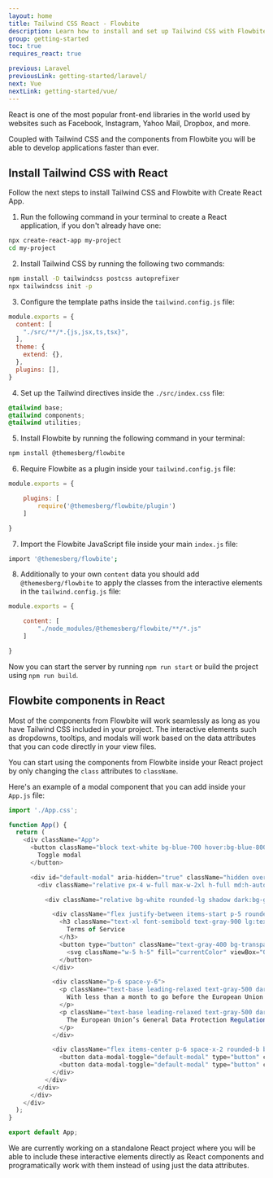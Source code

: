 ```yaml
---
layout: home
title: Tailwind CSS React - Flowbite
description: Learn how to install and set up Tailwind CSS with Flowbite for your React project and start developing modern web applications using interactive elements based on utility classes
group: getting-started
toc: true
requires_react: true

previous: Laravel
previousLink: getting-started/laravel/
next: Vue
nextLink: getting-started/vue/
---
```


React is one of the most popular front-end libraries in the world used by websites such as Facebook, Instagram, Yahoo Mail, Dropbox, and more. 

Coupled with Tailwind CSS and the components from Flowbite you will be able to develop applications faster than ever.

## Install Tailwind CSS with React

Follow the next steps to install Tailwind CSS and Flowbite with Create React App.

1. Run the following command in your terminal to create a React application, if you don't already have one:

```bash
npx create-react-app my-project
cd my-project
```

2. Install Tailwind CSS by running the following two commands:

```bash
npm install -D tailwindcss postcss autoprefixer
npx tailwindcss init -p
```

3. Configure the template paths inside the `tailwind.config.js` file:

```javascript
module.exports = {
  content: [
    "./src/**/*.{js,jsx,ts,tsx}",
  ],
  theme: {
    extend: {},
  },
  plugins: [],
}
```

4. Set up the Tailwind directives inside the `./src/index.css` file:

```css
@tailwind base;
@tailwind components;
@tailwind utilities;
```

5. Install Flowbite by running the following command in your terminal:

```bash
npm install @themesberg/flowbite
```

6. Require Flowbite as a plugin inside your `tailwind.config.js` file:

```javascript
module.exports = {

    plugins: [
        require('@themesberg/flowbite/plugin')
    ]

}
```

7. Import the Flowbite JavaScript file inside your main `index.js` file:

```bash
import '@themesberg/flowbite';
```

8. Additionally to your own `content` data you should add `@themesberg/flowbite` to apply the classes from the interactive elements in the `tailwind.config.js` file:

```javascript
module.exports = {

    content: [
        "./node_modules/@themesberg/flowbite/**/*.js"
    ]

}
```

Now you can start the server by running `npm run start` or build the project using `npm run build`.

## Flowbite components in React

Most of the components from Flowbite will work seamlessly as long as you have Tailwind CSS included in your project. The interactive elements such as dropdowns, tooltips, and modals will work based on the data attributes that you can code directly in your view files.

You can start using the components from Flowbite inside your React project by only changing the `class` attributes to `className`. 

Here's an example of a modal component that you can add inside your `App.js` file:

```javascript
import './App.css';

function App() {
  return (
    <div className="App">
      <button className="block text-white bg-blue-700 hover:bg-blue-800 focus:ring-4 focus:ring-blue-300 font-medium rounded-lg text-sm px-5 py-2.5 text-center dark:bg-blue-600 dark:hover:bg-blue-700 dark:focus:ring-blue-800" type="button" data-modal-toggle="default-modal">
        Toggle modal
      </button>

      <div id="default-modal" aria-hidden="true" className="hidden overflow-y-auto overflow-x-hidden fixed right-0 left-0 top-4 z-50 justify-center items-center h-modal md:h-full md:inset-0">
        <div className="relative px-4 w-full max-w-2xl h-full md:h-auto">

          <div className="relative bg-white rounded-lg shadow dark:bg-gray-700">

            <div className="flex justify-between items-start p-5 rounded-t border-b dark:border-gray-600">
              <h3 className="text-xl font-semibold text-gray-900 lg:text-2xl dark:text-white">
                Terms of Service
              </h3>
              <button type="button" className="text-gray-400 bg-transparent hover:bg-gray-200 hover:text-gray-900 rounded-lg text-sm p-1.5 ml-auto inline-flex items-center dark:hover:bg-gray-600 dark:hover:text-white" data-modal-toggle="default-modal">
                <svg className="w-5 h-5" fill="currentColor" viewBox="0 0 20 20" xmlns="http://www.w3.org/2000/svg"><path fill-rule="evenodd" d="M4.293 4.293a1 1 0 011.414 0L10 8.586l4.293-4.293a1 1 0 111.414 1.414L11.414 10l4.293 4.293a1 1 0 01-1.414 1.414L10 11.414l-4.293 4.293a1 1 0 01-1.414-1.414L8.586 10 4.293 5.707a1 1 0 010-1.414z" clip-rule="evenodd"></path></svg>
              </button>
            </div>

            <div className="p-6 space-y-6">
              <p className="text-base leading-relaxed text-gray-500 dark:text-gray-400">
                With less than a month to go before the European Union enacts new consumer privacy laws for its citizens, companies around the world are updating their terms of service agreements to comply.
              </p>
              <p className="text-base leading-relaxed text-gray-500 dark:text-gray-400">
                The European Union’s General Data Protection Regulation (G.D.P.R.) goes into effect on May 25 and is meant to ensure a common set of data rights in the European Union. It requires organizations to notify users as soon as possible of high-risk data breaches that could personally affect them.
              </p>
            </div>

            <div className="flex items-center p-6 space-x-2 rounded-b border-t border-gray-200 dark:border-gray-600">
              <button data-modal-toggle="default-modal" type="button" className="text-white bg-blue-700 hover:bg-blue-800 focus:ring-4 focus:ring-blue-300 font-medium rounded-lg text-sm px-5 py-2.5 text-center dark:bg-blue-600 dark:hover:bg-blue-700 dark:focus:ring-blue-800">I accept</button>
              <button data-modal-toggle="default-modal" type="button" className="text-gray-500 bg-white hover:bg-gray-100 focus:ring-4 focus:ring-gray-300 rounded-lg border border-gray-200 text-sm font-medium px-5 py-2.5 hover:text-gray-900 focus:z-10 dark:bg-gray-700 dark:text-gray-300 dark:border-gray-500 dark:hover:text-white dark:hover:bg-gray-600">Decline</button>
            </div>
          </div>
        </div>
      </div>
    </div>
  );
}

export default App;
```

We are currently working on a standalone React project where you will be able to include these interactive elements directly as React components and programatically work with them instead of using just the data attributes.